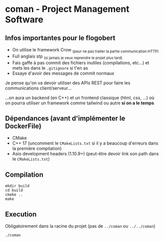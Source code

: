 # coman - Project Management Software

## Infos importantes pour le flogobert
- On utilise le framework Crow <sub>(pour ne pas traiter la partie communication HTTP)</sub>
- Full anglais stp <sub>(si jamais je veux reprendre le projet plus tard)</sub>
- Fais gaffe à pas commit des fichiers inutiles (compilations, etc...) et mets les dans le `.gitignore` si t'en as
- Essaye d'avoir des messages de commit normaux


Je pense qu'on va devoir utiliser des APIs REST pour faire les communications client/serveur...

...on aura un backend (en C++) et un frontend classique (html, css, ...) où on pourra utiliser un framework comme tailwind ou autre **si on a le temps**

## Dépendances (avant d'implémenter le DockerFile)
- CMake
- C++ 17 (uncomment le `CMakeLists.txt` si il y a beaucoup d'erreurs dans la première compilation)
- Asio development headers (1.10.9+) (peut-être devoir link son path dans le `CMakeLists.txt`)


## Compilation
```
mkdir build
cd build
cmake ..
make
```

## Execution
Obligatoirement dans la racine du projet (pas de `../coman` ou `../../coman`)
```
./coman
```
